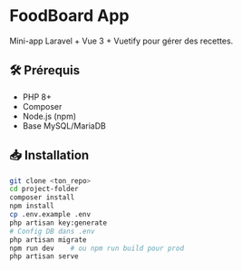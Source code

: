 # FoodBoard App

Mini-app Laravel + Vue 3 + Vuetify pour gérer des recettes.

## 🛠️ Prérequis
- PHP 8+
- Composer
- Node.js (npm)
- Base MySQL/MariaDB

## 📥 Installation
```bash
git clone <ton_repo>
cd project-folder
composer install
npm install
cp .env.example .env
php artisan key:generate
# Config DB dans .env
php artisan migrate
npm run dev    # ou npm run build pour prod
php artisan serve